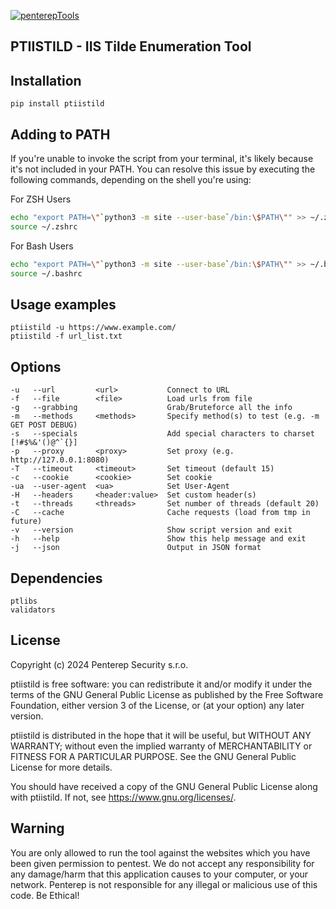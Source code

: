 [![penterepTools](https://www.penterep.com/external/penterepToolsLogo.png)](https://www.penterep.com/)


## PTIISTILD - IIS Tilde Enumeration Tool

## Installation

```
pip install ptiistild
```

## Adding to PATH
If you're unable to invoke the script from your terminal, it's likely because it's not included in your PATH. You can resolve this issue by executing the following commands, depending on the shell you're using:

For ZSH Users
```bash
echo "export PATH=\"`python3 -m site --user-base`/bin:\$PATH\"" >> ~/.zshrc
source ~/.zshrc
```

For Bash Users
```bash
echo "export PATH=\"`python3 -m site --user-base`/bin:\$PATH\"" >> ~/.bashrc
source ~/.bashrc
```


## Usage examples
```
ptiistild -u https://www.example.com/
ptiistild -f url_list.txt
```

## Options
```
-u   --url         <url>           Connect to URL
-f   --file        <file>          Load urls from file
-g   --grabbing                    Grab/Bruteforce all the info
-m   --methods     <methods>       Specify method(s) to test (e.g. -m GET POST DEBUG)
-s   --specials                    Add special characters to charset [!#$%&'()@^`{}]
-p   --proxy       <proxy>         Set proxy (e.g. http://127.0.0.1:8080)
-T   --timeout     <timeout>       Set timeout (default 15)
-c   --cookie      <cookie>        Set cookie
-ua  --user-agent  <ua>            Set User-Agent
-H   --headers     <header:value>  Set custom header(s)
-t   --threads     <threads>       Set number of threads (default 20)
-C   --cache                       Cache requests (load from tmp in future)
-v   --version                     Show script version and exit
-h   --help                        Show this help message and exit
-j   --json                        Output in JSON format
```

## Dependencies
```
ptlibs
validators
```

## License

Copyright (c) 2024 Penterep Security s.r.o.

ptiistild is free software: you can redistribute it and/or modify it under the terms of the GNU General Public License as published by the Free Software Foundation, either version 3 of the License, or (at your option) any later version.

ptiistild is distributed in the hope that it will be useful, but WITHOUT ANY WARRANTY; without even the implied warranty of MERCHANTABILITY or FITNESS FOR A PARTICULAR PURPOSE. See the GNU General Public License for more details.

You should have received a copy of the GNU General Public License along with ptiistild. If not, see https://www.gnu.org/licenses/.

## Warning

You are only allowed to run the tool against the websites which
you have been given permission to pentest. We do not accept any
responsibility for any damage/harm that this application causes to your
computer, or your network. Penterep is not responsible for any illegal
or malicious use of this code. Be Ethical!